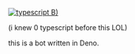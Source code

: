 [![typescript B)](https://github-readme-stats.vercel.app/api/top-langs/?username=arc-zen&layout=compact)](https://github.com/anuraghazra/github-readme-stats)

(i knew 0 typescript before this LOL)

this is a bot written in Deno.

